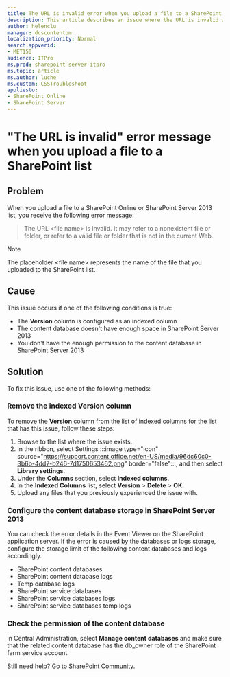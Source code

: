 ```yaml
---
title: The URL is invalid error when you upload a file to a SharePoint list
description: This article describes an issue where the URL is invalid when you upload a file to a SharePoint list, and provides a solution.
author: helenclu
manager: dcscontentpm
localization_priority: Normal
search.appverid: 
- MET150
audience: ITPro
ms.prod: sharepoint-server-itpro
ms.topic: article
ms.author: luche
ms.custom: CSSTroubleshoot
appliesto:
- SharePoint Online
- SharePoint Server
---
```


# "The URL is invalid" error message when you upload a file to a SharePoint list

## Problem

When you upload a file to a SharePoint Online or SharePoint Server 2013 list, you receive the following error message:

> The URL \<file name> is invalid. It may refer to a nonexistent file or folder, or refer to a valid file or folder that is not in the current Web.

> [!NOTE]
> The placeholder \<file name> represents the name of the file that you uploaded to the SharePoint list.

## Cause

This issue occurs if one of the following conditions is true:

- The **Version** column is configured as an indexed column
- The content database doesn't have enough space in SharePoint Server 2013
- You don't have the enough permission to the content database in SharePoint Server 2013

## Solution

To fix this issue, use one of the following methods:

### Remove the indexed Version column

To remove the **Version** column from the list of indexed columns for the list that has this issue, follow these steps:

1. Browse to the list where the issue exists.
1. In the ribbon, select Settings :::image type="icon" source="https://support.content.office.net/en-US/media/96dc60c0-3b6b-4dd7-b246-7d1750653462.png" border="false":::, and then select **Library settings**.
1. Under the **Columns** section, select **Indexed columns**.
1. In the **Indexed Columns** list, select **Version** > **Delete** > **OK**.
1. Upload any files that you previously experienced the issue with.

### Configure the content database storage in SharePoint Server 2013

You can check the error details in the Event Viewer on the SharePoint application server. If the error is caused by the databases or logs storage, configure the storage limit of the following content databases and logs accordingly.

- SharePoint content databases
- SharePoint content database logs
- Temp database logs
- SharePoint service databases
- SharePoint service databases logs
- SharePoint service databases temp logs

### Check the permission of the content database

in Central Administration, select **Manage content databases** and make sure that the related content database has the db_owner role of the SharePoint farm service account.

Still need help? Go to [SharePoint Community](https://techcommunity.microsoft.com/t5/sharepoint/ct-p/SharePoint).
